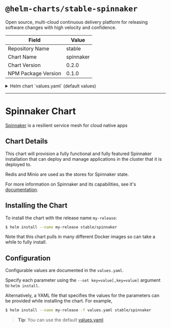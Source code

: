 # `@helm-charts/stable-spinnaker`

Open source, multi-cloud continuous delivery platform for releasing software changes with high velocity and confidence.

| Field               | Value     |
| ------------------- | --------- |
| Repository Name     | stable    |
| Chart Name          | spinnaker |
| Chart Version       | 0.2.0     |
| NPM Package Version | 0.1.0     |

<details>

<summary>Helm chart `values.yaml` (default values)</summary>

```yaml
# Define which registries and repositories you want available in your
# Spinnaker pipeline definitions
# For more info visit:
#   http://www.spinnaker.io/v1.0/docs/target-deployment-configuration#section-docker-registry

# Configure your Docker registries here
accounts:
  - name: dockerhub
    address: https://index.docker.io
    repositories:
      - library/alpine
      - library/ubuntu
      - library/centos
      - library/nginx
# - name: gcr
#   address: https://gcr.io
#   username: _json_key
#   password: '<INSERT YOUR SERVICE ACCOUNT JSON HERE>'
#   email: 1234@5678.com

# Settings for notifications via email
# For more info visit:
#   http://www.spinnaker.io/docs/notifications-and-events-guide#section-email
mail:
  enabled: false
  host: smtp.example.org
  username: admin
  password: admin
  fromAddress: spinnaker@example.org
  port: 25

# Images for each component
images:
  clouddriver: quay.io/spinnaker/clouddriver:v1.599.0
  echo: quay.io/spinnaker/echo:v1.132.0
  deck: quay.io/spinnaker/deck:v2.1095.0
  igor: quay.io/spinnaker/igor:v1.65.0
  orca: quay.io/spinnaker/orca:v1.395.2
  gate: quay.io/spinnaker/gate:v3.28.0
  front50: quay.io/spinnaker/front50:v1.90.0
  rosco: quay.io/spinnaker/rosco:v0.93.0

# Change this if youd like to expose Spinnaker outside the cluster
deck:
  host: localhost
  port: 9000
  protocol: http

gate:
  allowedOriginsPattern: '^https?://(?:localhost|[^/]+\.example\.com)(?::[1-9]\d*)?/?$'

# Bucket to use when storing config data in S3 compatible storage
storageBucket: spinnaker

# Change service type for UI service
serviceType: ClusterIP

# Resources to provide to each of
# the Spinnaker components
resources:
  limits:
    cpu: 1000m
    memory: 1280Mi
  requests:
    cpu: 1000m
    memory: 1280Mi

# Redis password to use for the in-cluster redis service
# Redis is not exposed publically
redis:
  redisPassword: password

# Minio access/secret keys for the in-cluster S3 usage
# Minio is not exposed publically
minio:
  enabled: true
  imageTag: RELEASE.2016-11-26T02-23-47Z
  serviceType: ClusterIP
  accessKey: spinnakeradmin
  secretKey: spinnakeradmin

gcs:
  enabled: false
  project: my-project-name
  jsonKey: '<INSERT CLOUD STORAGE JSON HERE>'

# Configuration for the Jenkins instance that is attached to the
# igor component of Spinnaker. For more info about the Jenkins integration
# with Spinnaker, visit:
#   http://www.spinnaker.io/docs/jenkins-script-execution-stage
jenkins:
  Master:
    Name: jenkins-master
    Image: 'gcr.io/kubernetes-charts-ci/jenkins-master-k8s'
    ImageTag: 'v0.6.0'
    ImagePullPolicy: 'Always'
    Component: 'jenkins-master'
    Cpu: '500m'
    Memory: '512Mi'
    ServicePort: 8080
    ServiceType: ClusterIP
    ContainerPort: 8080
    SlaveListenerPort: 50000

  Agent:
    Image: viglesiasce/spinnaker-jenkins-agent
    ImageTag: v0.2.0
    Cpu: '500m'
    Memory: '512Mi'
```

</details>

---

# Spinnaker Chart

[Spinnaker](http://spinnaker.io/) is a resilient service mesh for cloud native apps

## Chart Details

This chart will provision a fully functional and fully featured Spinnaker installation
that can deploy and manage applications in the cluster that it is deployed to.

Redis and Minio are used as the stores for Spinnaker state.

For more information on Spinnaker and its capabilities, see it's [documentation](http://www.spinnaker.io/docs).

## Installing the Chart

To install the chart with the release name `my-release`:

```bash
$ helm install --name my-release stable/spinnaker
```

Note that this chart pulls in many different Docker images so can take a while to fully install.

## Configuration

Configurable values are documented in the `values.yaml`.

Specify each parameter using the `--set key=value[,key=value]` argument to `helm install`.

Alternatively, a YAML file that specifies the values for the parameters can be provided while installing the chart. For example,

```bash
$ helm install --name my-release -f values.yaml stable/spinnaker
```

> **Tip**: You can use the default [values.yaml](values.yaml)
